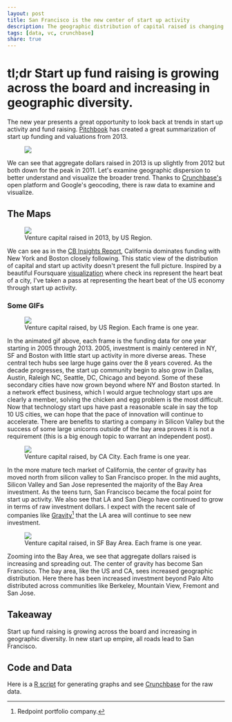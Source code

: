 ```yaml
---
layout: post
title: San Francisco is the new center of start up activity
description: The geographic distribution of capital raised is changing rapidly.
tags: [data, vc, crunchbase]
share: true
---
```


# tl;dr Start up fund raising is growing across the board and increasing in geographic diversity.

The new year presents a great opportunity to look back at trends in start up activity and fund raising.  [Pitchbook](http://pitchbook.com/2014_Annual_US_VC_Valuations_and_Trends_Report.html) has created a great summarization of start up funding and valuations from 2013.

<figure>
  <a href="http://pitchbook.com/2014_Annual_US_VC_Valuations_and_Trends_Report.html"><img src="{{ site.url }}/images/crunchbase/raised trend.png" /></a>
</figure>

We can see that aggregate dollars raised in 2013 is up slightly from 2012 but both down for the peak in 2011.  Let's examine geographic dispersion to better understand and visualize the broader trend.  Thanks to [Crunchbase's](http://info.crunchbase.com/about/crunchbase-data-exports/) open platform and Google's geocoding, there is raw data to examine and visualize.

## The Maps

<figure>
  <a href="{{ site.url }}/images/crunchbase/raised-2013.png"><img src="{{ site.url }}/images/crunchbase/raised-2013.png" /></a>
  <figcaption><a href="{{ site.url }}/images/crunchbase/raised-2013.png" title="Venture capital raised in 2013, by US Region"></a>Venture capital raised in 2013, by US Region.</figcaption>
</figure>

We can see as in the [CB Insights Report](http://www.cbinsights.com/blog/trends/venture-capital-report-2013), California dominates funding with New York and Boston closely following.  This static view of the distribution of capital and start up activity doesn't present the full picture.  Inspired by a beautiful Foursquare [visualization](https://foursquare.com/infographics/pulse#san-francisco) where check ins represent the heart beat of a city, I've taken a pass at representing the heart beat of the US economy through start up activity.

### Some GIFs

<figure>
  <a href="{{ site.url }}/images/crunchbase/raised-year.gif"><img src="{{ site.url }}/images/crunchbase/raised-year.gif" /></a>
  <figcaption><a href="{{ site.url }}/images/crunchbase/raised-year.gif" title="Venture capital raised, by US Region"></a>Venture capital raised, by US Region. Each frame is one year.</figcaption>
</figure>

In the animated gif above, each frame is the funding data for one year starting in 2005 through 2013.  2005, investment is mainly centered in NY, SF and Boston with little start up activity in more diverse areas.  These central tech hubs see large huge gains over the 8 years covered. As the decade progresses, the start up community begin to also grow in Dallas, Austin, Raleigh NC, Seattle, DC, Chicago and beyond.  Some of these secondary cities have now grown beyond where NY and Boston started.  In a network effect business, which I would argue technology start ups are clearly a member, solving the chicken and egg problem is the most difficult.  Now that technology start ups have past a reasonable scale in say the top 10 US cities, we can hope that the pace of innovation will continue to accelerate.  There are benefits to starting a company in Silicon Valley but the success of some large unicorns outside of the bay area proves it is not a requirement (this is a big enough topic to warrant an independent post).

<figure>
  <a href="{{ site.url }}/images/crunchbase/ca-raised-year.gif"><img src="{{ site.url }}/images/crunchbase/ca-raised-year.gif" /></a>
  <figcaption><a href="{{ site.url }}/images/crunchbase/ca-raised-year.gif" title="Venture capital raised, by CA City"></a>Venture capital raised, by CA City. Each frame is one year.</figcaption>
</figure>

In the more mature tech market of California, the center of gravity has moved north from silicon valley to San Francisco proper.  In the mid aughts, Silicon Valley and San Jose represented the majority of the Bay Area investment.  As the teens turn, San Francisco became the focal point for start up activity.  We also see that LA and San Diego have continued to grow in terms of raw investment dollars.  I expect with the recent sale of companies like [Gravity](http://www.nytimes.com/2014/01/24/business/media/aol-buys-gravity-a-firm-that-personalizes-web-searches.html)[^1] that the LA area will continue to see new investment.

<figure>
  <a href="{{ site.url }}/images/crunchbase/sf-raised-year.gif"><img src="{{ site.url }}/images/crunchbase/sf-raised-year.gif" /></a>
  <figcaption><a href="{{ site.url }}/images/crunchbase/sf-raised-year.gif" title="Venture capital raised, in SF Bay Area"></a>Venture capital raised, in SF Bay Area. Each frame is one year.</figcaption>
</figure>

Zooming into the Bay Area, we see that aggregate dollars raised is increasing and spreading out.  The center of gravity has become San Francisco.  The bay area, like the US and CA, sees increased geographic distribution.  Here there has been increased investment beyond Palo Alto distributed across communities like Berkeley, Mountain View, Fremont and San Jose.

## Takeaway

Start up fund raising is growing across the board and increasing in geographic diversity.  In new start up empire, all roads lead to San Francisco.

## Code and Data

Here is a [R script](https://gist.github.com/jdavidson/8591371) for generating graphs and see [Crunchbase](http://info.crunchbase.com/about/crunchbase-data-exports/) for the raw data.

[^1]: Redpoint portfolio company.
